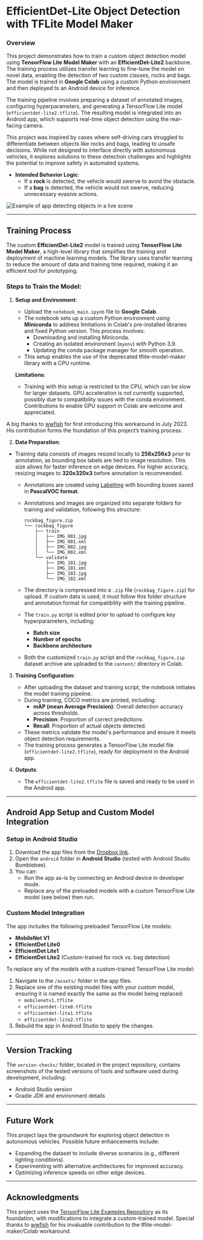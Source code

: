 # EfficientDet-Lite Object Detection with TFLite Model Maker
### Overview

This project demonstrates how to train a custom object detection model using **TensorFlow Lite Model Maker** with an **EfficientDet-Lite2** backbone. The training process utilizes transfer learning to fine-tune the model on novel data, enabling the detection of two custom classes, rocks and bags. The model is trained in **Google Colab** using a custom Python environment and then deployed to an Android device for inference.

The training pipeline involves preparing a dataset of annotated images, configuring hyperparameters, and generating a TensorFlow Lite model (`efficientdet-lite2.tflite`). The resulting model is integrated into an Android app, which supports real-time object detection using the rear-facing camera.

This project was inspired by cases where self-driving cars struggled to differentiate between objects like rocks and bags, leading to unsafe decisions. While not designed to interface directly with autonomous vehicles, it explores solutions to these detection challenges and highlights the potential to improve safety in automated systems.

- **Intended Behavior Logic**:
  - If a **rock** is detected, the vehicle would swerve to avoid the obstacle.
  - If a **bag** is detected, the vehicle would not swerve, reducing unnecessary evasive actions.

![Example of app detecting objects in a live scene](media/rockbag-tflite-android.gif)

---

## Training Process

The custom **EfficientDet-Lite2** model is trained using **TensorFlow Lite Model Maker**, a high-level library that simplifies the training and deployment of machine learning models. The library uses transfer learning to reduce the amount of data and training time required, making it an efficient tool for prototyping.

### Steps to Train the Model:
1. **Setup and Environment**:
   - Upload the `notebook_main.ipynb` file to **Google Colab**.
   - The notebook sets up a custom Python environment using **Miniconda** to address limitations in Colab's pre-installed libraries and fixed Python version. This process involves:
     - Downloading and installing Miniconda.
     - Creating an isolated environment (`myenv`) with Python 3.9.
     - Updating the conda package manager for smooth operation.
   - This setup enables the use of the deprecated tflite-model-maker library with a CPU runtime.

   **Limitations**:  
   - Training with this setup is restricted to the CPU, which can be slow for larger datasets. GPU acceleration is not currently supported, possibly due to compatibility issues with the conda environment. Contributions to enable GPU support in Colab are welcome and appreciated.

A big thanks to [wwfish](https://github.com/wwfish/tflite-model-maker-workaround) for first introducing this workaround in July 2023. His contribution forms the foundation of this project’s training process.

2. **Data Preparation**:  
- Training data consists of images resized locally to **256x256x3** prior to annotation, as bounding box labels are tied to image resolution. This size allows for faster inference on edge devices. For higher accuracy, resizing images to **320x320x3** before annotation is recommended.
   - Annotations are created using [LabelImg](https://github.com/heartexlabs/labelImg) with bounding boxes saved in **PascalVOC format**.  
   - Annotations and images are organized into separate folders for training and validation, following this structure:  

     ```
     rockbag_figure.zip
     └── rockbag_figure
         ├── train
         │   ├── IMG_001.jpg
         │   ├── IMG_001.xml
         │   ├── IMG_002.jpg
         │   └── IMG_002.xml
         └── validate
             ├── IMG_101.jpg
             ├── IMG_101.xml
             ├── IMG_102.jpg
             └── IMG_102.xml
     ```

   - The directory is compressed into a `.zip` file (`rockbag_figure.zip`) for upload. If custom data is used, it must follow this folder structure and annotation format for compatibility with the training pipeline.  
   - The `train.py` script is edited prior to upload to configure key hyperparameters, including:  
     - **Batch size**  
     - **Number of epochs**  
     - **Backbone architecture**  
   - Both the customized `train.py` script and the `rockbag_figure.zip` dataset archive are uploaded to the `content/` directory in Colab.

3. **Training Configuration**:  
   - After uploading the dataset and training script, the notebook initiates the model training pipeline.
   - During training, COCO metrics are printed, including:  
     - **mAP (mean Average Precision)**: Overall detection accuracy across thresholds.  
     - **Precision**: Proportion of correct predictions.  
     - **Recall**: Proportion of actual objects detected.  
   - These metrics validate the model's performance and ensure it meets object detection requirements.  
   - The training process generates a TensorFlow Lite model file (`efficientdet-lite2.tflite`), ready for deployment in the Android app.  


4. **Outputs**:
   - The `efficientdet-lite2.tflite` file is saved and ready to be used in the Android app.

---

## Android App Setup and Custom Model Integration

### Setup in Android Studio

1. Download the app files from the [Dropbox link](https://www.dropbox.com/scl/fi/dfqe9bbnwysucstnby31k/tflite-example-app.zip?rlkey=briqeuq2i99zk058nv32hpofq&st=5xv6wsex&dl=0).
2. Open the `android` folder in **Android Studio** (tested with Android Studio Bumblebee).
3. You can:
   - Run the app as-is by connecting an Android device in developer mode.
   - Replace any of the preloaded models with a custom TensorFlow Lite model (see below) then run.

### Custom Model Integration

The app includes the following preloaded TensorFlow Lite models:
- **MobileNet V1**
- **EfficientDet Lite0**
- **EfficientDet Lite1**
- **EfficientDet Lite2** (Custom-trained for rock vs. bag detection)

To replace any of the models with a custom-trained TensorFlow Lite model:
1. Navigate to the `/assets/` folder in the app files.
2. Replace one of the existing model files with your custom model, ensuring it is named exactly the same as the model being replaced:
   - `mobilenetv1.tflite`
   - `efficientdet-lite0.tflite`
   - `efficientdet-lite1.tflite`
   - `efficientdet-lite2.tflite`
3. Rebuild the app in Android Studio to apply the changes.

---

## Version Tracking

The `version-checks/` folder, located in the project repository, contains screenshots of the tested versions of tools and software used during development, including:  
- Android Studio version  
- Gradle JDK and environment details

---

## Future Work

This project lays the groundwork for exploring object detection in autonomous vehicles. Possible future enhancements include:
- Expanding the dataset to include diverse scenarios (e.g., different lighting conditions).
- Experimenting with alternative architectures for improved accuracy.
- Optimizing inference speeds on other edge devices.

---

## Acknowledgments

This project uses the [TensorFlow Lite Examples Repository](https://github.com/tensorflow/examples) as its foundation, with modifications to integrate a custom-trained model. Special thanks to [wwfish](https://github.com/wwfish/tflite-model-maker-workaround) for his invaluable contribution to the tflite-model-maker/Colab workaround.
